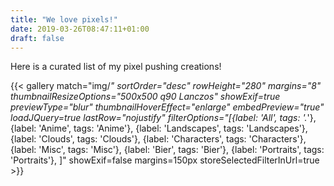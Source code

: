 ```yaml
---
title: "We love pixels!"
date: 2019-03-26T08:47:11+01:00
draft: false
---
```


Here is a curated list of my pixel pushing creations!

{{< gallery match="img/*" sortOrder="desc" rowHeight="280" margins="8" thumbnailResizeOptions="500x500 q90 Lanczos" showExif=true previewType="blur" thumbnailHoverEffect="enlarge" embedPreview="true" loadJQuery=true lastRow="nojustify" filterOptions="[{label: 'All', tags: '.*'}, {label: 'Anime', tags: 'Anime'}, {label: 'Landscapes', tags: 'Landscapes'}, {label: 'Clouds', tags: 'Clouds'}, {label: 'Characters', tags: 'Characters'}, {label: 'Misc', tags: 'Misc'}, {label: 'Bier', tags: 'Bier'}, {label: 'Portraits', tags: 'Portraits'}, ]" showExif=false margins=150px storeSelectedFilterInUrl=true >}}
